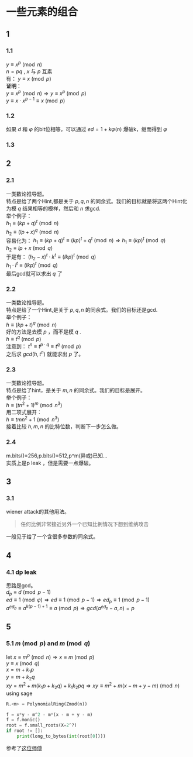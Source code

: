 # 一些元素的组合   
## 1   
### 1.1   
$y\equiv x^p\pmod{n}$   
$n=pq$ , $x$ 与 $p$ 互素   
有： $y\equiv x\pmod{p}$    
**证明**：   
$y\equiv x^p\pmod{n} \Rightarrow y\equiv x^p\pmod{p}$     
$y\equiv x\cdot {x}^{p-1}\equiv x\pmod{p}$   

### 1.2   
如果 $d$ 和 $\varphi$ 的bit位相等，可以通过 $ed=1+k\varphi(n)$ 爆破k，继而得到 $\varphi$   

### 1.3   

## 2    
### 2.1    
一类数论推导题。    
特点是给了两个Hint,都是关于 $p,q,n$ 的同余式。我们的目标就是将这两个Hint化为模 $q$ 结果相等的模样，然后和 $n$ 求gcd.     
举个例子：    
$h_1\equiv (kp+q)^t\pmod{n}$    
$h_2\equiv (lp+x)^q\pmod{n}$    
容易化为： $h_1\equiv (kp+q)^t\equiv (kp)^t+q^t\pmod{n} \Rightarrow h_1\equiv (kp)^t\pmod{q}$   
$h_2\equiv lp+x\pmod{q}$    
于是有： $(h_2-x)^t\cdot k^t\equiv (lkp)^t\pmod{q}$     
$h_1\cdot l^t\equiv (lkp)^t\pmod{q}$   
最后gcd就可以求出 $q$ 了    

### 2.2    
一类数论推导题。   
特点是给了一个Hint,是关于 $p,q,n$ 的同余式。我们的目标还是gcd.   
举个例子：   
$h\equiv (kp+t)^q\pmod{n}$   
好的方法是去模 $p$ ，而不是模 $q$ .    
$h\equiv t^q\pmod{p}$   
注意到：  $t^n\equiv t^{p\cdot q}\equiv t^q\pmod{p}$   
之后求 $gcd(h,t^n)$ 就能求出 $p$ 了。      

### 2.3    
一类数论推导题。     
特点是给了hint，是关于 $m,n$ 的同余式。我们的目标是展开。    
举个例子：   
$h\equiv (tn^2+1)^m\pmod{n^3}$   
用二项式展开：   
$h\equiv tmn^2+1\pmod{n^3}$   
接着比较 $h,m,n$ 的比特位数，判断下一步怎么做。     

### 2.4   
m.bits()=256,p.bits()=512,p^m(异或)已知...    
实质上是p leak ，但是需要一点爆破。    

## 3   
### 3.1    
wiener attack的其他用法。   
> 任何比例非常接近另外一个已知比例情况下想到维纳攻击

一般见于给了一个含很多参数的同余式。     

## 4   
### 4.1  dp leak    
思路是gcd。    
$d_p\equiv d\pmod{p-1}$   
$ed\equiv 1\pmod{\varphi} \Rightarrow ed\equiv 1\pmod{p-1} \Rightarrow ed_p\equiv 1\pmod{p-1}$   
$a^{ed_p}\equiv a^{k(p-1)+1}\equiv a\pmod{p} \Rightarrow gcd(a^{ed_p}-a,n)=p$    

   
## 5   
### 5.1   $m\pmod p$ and  $m\pmod q$    
let $x\equiv m^p\pmod n \Rightarrow x\equiv m\pmod p$   
$y\equiv x\pmod q$   
$x=m+k_1p$   
$y=m+k_2q$   
$xy=m^2+m(k_1p+k_2q)+k_1k_2pq \Rightarrow xy\equiv m^2+m(x-m+y-m)\pmod n$   
using sage   
```python
R.<m> = PolynomialRing(Zmod(n))

f = x*y - m^2 - m*(x - m + y - m)
f = f.monic()
root = f.small_roots(X=2^?)
if root != []:
    print(long_to_bytes(int(root[0])))
```
参考了[这位师傅](https://dexterjie.github.io/2024/07/26/%E9%9D%9E%E5%AF%B9%E7%A7%B0%E5%8A%A0%E5%AF%86/RSA1/#4-pow-m-p-n-%E5%92%8Cpow-m-q-n)   










